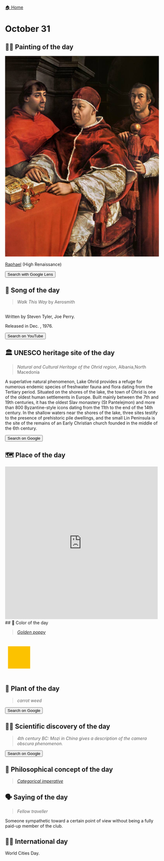 
[🏠 Home](../../index.md)

# October 31

## 🧑‍🎨 Painting of the day

<img width="600" src="../img/Raphael_6.jpg">

[Raphael](https://en.wikipedia.org/wiki/Raphael) (High Renaissance)

<button class="btn btn-success"
onclick=" window.open('https://lens.google.com/uploadbyurl?url=https://iretes.github.io/one-a-day/data/img/Raphael_6.jpg','_blank')">
Search with Google Lens
</button>

## 🎼 Song of the day

> *Walk This Way*
by Aerosmith

<br />Written by Steven Tyler, Joe Perry.

Released in Dec. , 1976.

<button class="btn btn-success"
onclick=" window.open('http://www.youtube.com/search?q=Walk This Way by Aerosmith','_blank')">
Search on YouTube
</button>

## 🏛️ UNESCO heritage site of the day

> *Natural and Cultural Heritage of the Ohrid region*, Albania,North Macedonia

<p>A superlative natural phenomenon, Lake Ohrid provides a refuge for numerous endemic species of freshwater fauna and flora dating from the Tertiary period. Situated on the shores of the lake, the town of Ohrid is one of the oldest human settlements in Europe. Built mainly between the 7th and 19th centuries, it has the oldest Slav monastery (St Pantelejmon) and more than 800 Byzantine-style icons dating from the 11th to the end of the 14th century. In the shallow waters near the shores of the lake, three sites testify to the presence of prehistoric pile dwellings, and the small Lin Peninsula is the site of the remains of an Early Christian church founded in the middle of the 6th century.</p>

<button class="btn btn-success"
onclick=" window.open('http://www.google.com/search?q=Natural and Cultural Heritage of the Ohrid region','_blank')">
Search on Google
</button>

## 🗺️ Place of the day

<iframe
src="https://www.mapcrunch.com"
name="mapcrunch"
width="500"
height="500"
allowTransparency="true"
scrolling="no"
frameborder="0"
>
</iframe>
## 🎨 Color of the day

> *[Golden poppy](https://en.wikipedia.org/wiki/Gold_(color)#Golden_poppy)*

<div style="color:#FCC200; font-size: 100px;">&#9632;</div>

## 🌿 Plant of the day

> *carrot weed*

<button class="btn btn-success"
onclick=" window.open('http://www.google.com/search?q=carrot weed','_blank')">
Search on Google
</button>

## 🧑‍🔬 Scientific discovery of the day

> *4th century BC: Mozi in China gives a description of the camera obscura phenomenon.*

<button class="btn btn-success"
onclick=" window.open('http://www.google.com/search?q=4th century BC: Mozi in China gives a description of the camera obscura phenomenon.','_blank')">
Search on Google
</button>

## 💭 Philosophical concept of the day

> *[Categorical imperative](https://en.wikipedia.org/wiki/Categorical_imperative)*

## 🗣️ Saying of the day

> *Fellow traveller*

Someone
 sympathetic toward a certain point of view without being a fully paid-up member
 of the club.

## 🏳️‍🌈 International day

World Cities Day.